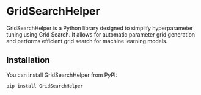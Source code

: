 # GridSearchHelper

GridSearchHelper is a Python library designed to simplify hyperparameter tuning using Grid Search. It allows for automatic parameter grid generation and performs efficient grid search for machine learning models. 

## Installation

You can install GridSearchHelper from PyPI:

```bash
pip install GridSearchHelper
